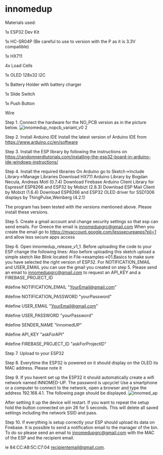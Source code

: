 # innomedup

Materials used:
 
 1x ESP32 Dev Kit 
 
 1x HC-SR04P (Be careful to use to version with the P as it is 3.3V compatible) 
 
 1x HX711 
 
 4x Load Cells 
 
 1x OLED 128x32 I2C 
 
 1x Battery Holder with battery charger 
 
 1x Slide Switch  
 
 1x Push Button 
 
 Wire 

Step 1. Connect the hardware for the NO_PCB version as in the picture below. 
![innomedup_nopcb_variant_v0 2](https://user-images.githubusercontent.com/37118897/153802363-54a3113d-c0b0-47d4-bd40-260771c730d4.jpg)

Step 2. Install Arduino IDE
Install the latest version of Arduino IDE from
https://www.arduino.cc/en/software

Step 3. Install the ESP library by following the instructions on 
https://randomnerdtutorials.com/installing-the-esp32-board-in-arduino-ide-windows-instructions/

Step 4. Install the required libraries
On Arduino go to Sketch->Include Library->Manage Libraries 
Download HX711 Arduino Library by Bogdan Necula, Andreas Motl (0.7.4)
Download Firebase Arduino Client Library for Espressif ESP8266 and ESP32 by Mobizt (2.8.3)
Download ESP Mail Client by Mobizt (1.6.4)
Download ESP8266 and ESP32 OLED driver for SSD1306 displays by ThingPulse,Weinberg (4.2.1)

The program has been tested with the versions mentioned above. Please install these versions. 

Step 5. Create a gmail account and change security settings so that esp can send emails.
For Greece the email is innomedupgrc@gmail.com
When you create the email go to https://myaccount.google.com/lesssecureapps?pli=1 and allow less secure apps access 

Step 6. Open innomedup_release_v1_1. Before uploading the code to your ESP change the following lines:
Also before uploading this sketch upload a simple sketch like Blink located in File->examples->01.Basics to make sure you have selected the right version of ESP32. 
For NOTIFICATION_EMAIL and USER_EMAIL you can use the gmail you created on step 5. Please send an email to innomedupgrc@gmail.com to request an API_KEY and a FIREBASE_PROJECT_ID

#define NOTIFICATION_EMAIL "YourEmail@gmail.com"

#define NOTIFICATION_PASSWORD "yourPassword"

#define USER_EMAIL "YourEmail@gmail.com"

#define USER_PASSWORD "yourPassword"

#define SENDER_NAME "InnomedUP"

#define API_KEY  "askForAPI"

#define FIREBASE_PROJECT_ID "askForProjectID"

Step 7. Upload to your ESP32

Step 8. Everytime the ESP32 is powered on it should display on the OLED its MAC address. Please note it

Step 9. If you havent set up the ESP32 it should automatically create a wifi network named INNOMED-UP. The password is upcycle!
Use a smartphone or a computer to connect to the network, open a browser and type the address 192.168.4.1. The following page should be displayed.
![innomed_ap](https://user-images.githubusercontent.com/37118897/153802616-93ade98d-1aa2-4c42-b077-749abd6f4c40.jpg)

After settiing it up the device will restart. If you want to repeat the setup hold the button connected on pin 26 for 5 seconds.
This will delete all saved settings including the network SSID and pass. 

Step 10. If everything is setup correctly your ESP should upload its data on Firebase.
It is possible to send a notification email to the manager of the bin.
To do so please send an email to innomedupgrc@gmail.com with the MAC of the ESP and the recipient email.

ie 84:CC:A8:5C:C7:04 recipientemail@gmail.com.

